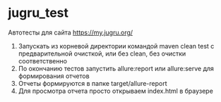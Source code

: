 # jugru_test
Автотесты для сайта https://my.jugru.org/
1. Запускать из корневой директории командой maven clean test с предварительной очисткой, или без clean, без очистки соответственно
2. По окончанию тестов запустить allure:report или allure:serve для формирования отчетов 
3. Отчеты формируются в папке target/allure-report
4. Для просмотра отчета просто открываем index.html в браузере
